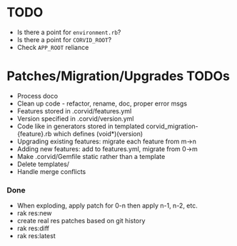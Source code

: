 TODO
====
* Is there a point for `environment.rb`?
* Is there a point for `CORVID_ROOT`?
* Check `APP_ROOT` reliance

Patches/Migration/Upgrades TODOs
================================
* Process doco
* Clean up code - refactor, rename, doc, proper error msgs
* Features stored in .corvid/features.yml
* Version specified in .corvid/version.yml
* Code like in generators stored in templated corvid_migration-{feature}.rb which defines (void*)(version)
* Upgrading existing features: migrate each feature from m->n
* Adding new features: add to features.yml, migrate from 0->m
* Make .corvid/Gemfile static rather than a template
* Delete templates/
* Handle merge conflicts

### Done
* When exploding, apply patch for 0-n then apply n-1, n-2, etc.
* rak res:new
* create real res patches based on git history
* rak res:diff
* rak res:latest

